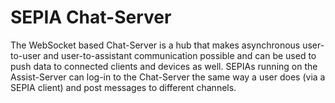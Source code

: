 # SEPIA Chat-Server

The WebSocket based Chat-Server is a hub that makes asynchronous user-to-user and user-to-assistant communication possible and can be used to push data to connected clients and devices as well.
SEPIAs running on the Assist-Server can log-in to the Chat-Server the same way a user does (via a SEPIA client) and post messages to different channels.
